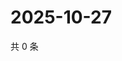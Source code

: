 # 2025-10-27

共 0 条

<!-- BEGIN ZHIHUVIDEO -->
<!-- 最后更新时间 Mon Oct 27 2025 06:10:32 GMT+0800 (China Standard Time) -->

<!-- END ZHIHUVIDEO -->
